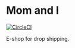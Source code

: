 # Mom and I
[![CircleCI](https://circleci.com/gh/gios/mom-and-i/tree/master.svg?style=svg)](https://circleci.com/gh/gios/mom-and-i/tree/master)

E-shop for drop shipping.

